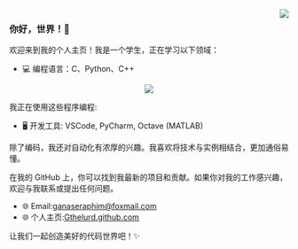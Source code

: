 <img align="right" src="https://github-readme-stats.vercel.app/api?username=Gthelurd&show_icons=true&icon_color=CE1D2D&text_color=718096&bg_color=ffffff&hide_title=true" />

### 你好，世界！👋

欢迎来到我的个人主页！我是一个学生，正在学习以下领域：

- 💻 编程语言：C、Python、C++
<div align="center"> <img src="https://github-readme-stats.vercel.app/api/top-langs/?username=Gthelurd&hide_title=true&hide_border=true&layout=compact&langs_count=6&text_color=000&icon_color=fff&bg_color=0,52fa5a,4dfcff,c64dff&theme=graywhite" /> </div>

我正在使用这些程序编程:

- 🖥️ 开发工具: VSCode, PyCharm, Octave (MATLAB)

除了编码，我还对自动化有浓厚的兴趣。我喜欢将技术与实例相结合，更加通俗易懂。

在我的 GitHub 上，你可以找到我最新的项目和贡献。如果你对我的工作感兴趣，欢迎与我联系或提出任何问题。

- 🌐 Email:[ganaseraphim@foxmail.com](ganaseraphim@foxmail.com)
- 🌐 个人主页:[Gthelurd.github.com](https://gthelurd.github.io/)
  
让我们一起创造美好的代码世界吧！✨
